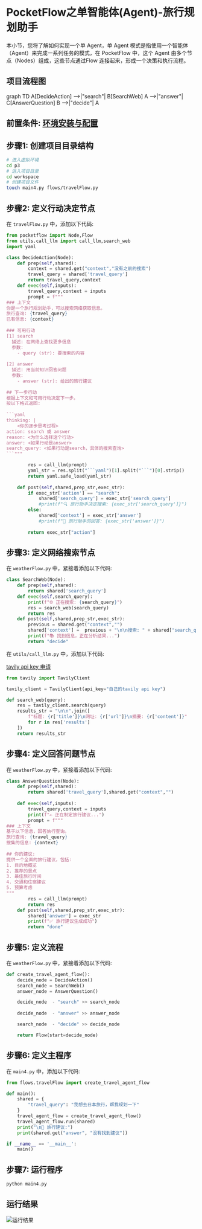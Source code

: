 # PocketFlow之**单智能体**(Agent)-旅行规划助手

本小节，您将了解如何实现一个单 Agent，单 Agent 模式是指使用一个智能体（Agent）来完成一系列任务的模式，在 PocketFlow 中，这个 Agent 由多个节点（Nodes）组成，这些节点通过Flow 连接起来，形成一个决策和执行流程。

## 项目流程图

graph TD
    A[DecideAction] -->|"search"| B[SearchWeb]
    A -->|"answer"| C[AnswerQuestion]
    B -->|"decide"| A

## 前置条件: [环境安装与配置](./init-env.md)

## 步骤1: 创建项目目录结构

```bash
# 进入虚拟环境
cd p3
# 进入项目目录
cd workspace
# 创建项目文件
touch main4.py flows/travelFlow.py
```

## 步骤2: 定义行动决定节点

在 `travelFlow.py` 中，添加以下代码:

```python
from pocketflow import Node,Flow
from utils.call_llm import call_llm,search_web
import yaml

class DecideAction(Node):
    def prep(self,shared):
        context = shared.get("context","没有之前的搜索")
        travel_query = shared['travel_query']
        return travel_query,context
    def exec(self,inputs):
        travel_query,context = inputs
        prompt = f"""
### 上下文  
你是一个旅行规划助手，可以搜索网络获取信息。  
旅行查询: {travel_query}  
已有信息: {context}  
  
### 可用行动  
[1] search  
  描述: 在网络上查找更多信息  
  参数:  
    - query (str): 要搜索的内容  
  
[2] answer  
  描述: 用当前知识回答问题  
  参数:  
    - answer (str): 给出的旅行建议  
  
## 下一步行动  
根据上下文和可用行动决定下一步。  
按以下格式返回:  
  
```yaml  
thinking: |  
    <你的逐步思考过程>  
action: search 或 answer  
reason: <为什么选择这个行动>  
answer: <如果行动是answer>
search_query: <如果行动是search，具体的搜索查询>
```"""

        res = call_llm(prompt)
        yaml_str = res.split("```yaml")[1].split("```")[0].strip()
        return yaml.safe_load(yaml_str)
    
    def post(self,shared,prep_str,exec_str):
        if exec_str['action'] == "search":
            shared['search_query'] = exec_str['search_query']
            #print(f"🔍 旅行助手决定搜索: {exec_str['search_query']}")  
        else:
            shared['context'] = exec_str['answer']
            #print(f"💭 旅行助手的回答: {exec_str['answer']}")
        
        return exec_str["action"]

```

## 步骤3: 定义网络搜索节点

在 `weatherFlow.py` 中，紧接着添加以下代码:

```python
class SearchWeb(Node):
    def prep(self,shared):
        return shared['search_query']
    def exec(self,search_query):
        print(f"🌐 正在搜索: {search_query}")  
        res = search_web(search_query)
        return res
    def post(self,shared,prep_str,exec_str):
        previous = shared.get("context","")
        shared['context'] =  previous + "\n\n搜索: " + shared["search_query"] + "\n结果: " + exec_str 
        print(f"📚 找到信息，正在分析结果...")  
        return "decide"
```

在 `utils/call_llm.py` 中，添加以下代码:

[tavily api key 申请](https://app.tavily.com/home)

```python
from tavily import TavilyClient

tavily_client = TavilyClient(api_key="自己的tavily api key")

def search_web(query):
    res = tavily_client.search(query)
    results_str = "\n\n".join([
        f"标题: {r['title']}\n网址: {r['url']}\n摘要: {r['content']}"
        for r in res['results']
    ])
    return results_str
```


## 步骤4: 定义回答问题节点

在 `weatherFlow.py` 中，紧接着添加以下代码:

```python
class AnswerQuestion(Node):
    def prep(self,shared):
        return shared['travel_query'],shared.get("context","")
    
    def exec(self,inputs):
        travel_query,context = inputs
        print(f"✍️ 正在制定旅行建议...")  
        prompt = f"""  
### 上下文  
基于以下信息，回答旅行查询。  
旅行查询: {travel_query}  
搜集的信息: {context}  
  
## 你的建议:  
提供一个全面的旅行建议，包括:  
1. 目的地概览  
2. 推荐的景点  
3. 最佳旅行时间  
4. 交通和住宿建议  
5. 预算考虑  
"""     
        res = call_llm(prompt)  
        return res
    def post(self,shared,prep_str,exec_str):
        shared['answer'] = exec_str
        print(f"✅ 旅行建议生成成功")  
        return "done"
```


## 步骤5: 定义流程

在 `weatherFlow.py` 中，紧接着添加以下代码:

```python
def create_travel_agent_flow():
    decide_node = DecideAction()
    search_node = SearchWeb()
    answer_node = AnswerQuestion()

    decide_node  - "search" >> search_node
    
    decide_node  - "answer" >> answer_node

    search_node  - "decide" >> decide_node

    return Flow(start=decide_node)
```

## 步骤6: 定义主程序

在 `main4.py` 中，添加以下代码:

```python
from flows.travelFlow import create_travel_agent_flow

def main():
    shared = {
        "travel_query": "我想去日本旅行，帮我规划一下"
    }
    travel_agent_flow = create_travel_agent_flow()
    travel_agent_flow.run(shared)
    print("\n🎯 旅行建议:")  
    print(shared.get("answer", "没有找到建议"))

if __name__ == '__main__':
    main()
```


## 步骤7: 运行程序

```bash
python main4.py
```

## 运行结果

![运行结果](/images/lesson4/1.png)
